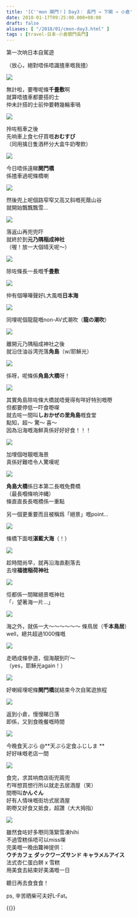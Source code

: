 ```yaml
---
title: '[C''mon 関門！] Day3： 長門 → 下関 → 小倉'
date: 2018-01-17T09:25:00.000+08:00
draft: false
aliases: [ "/2018/01/cmon-day3.html" ]
tags : [travel-日本-小倉關門長門]
---
```


第一次响日本自駕遊

（放心，絕對唔係唔識揸車嘅我揸）

[![](https://c1.staticflickr.com/5/4627/39016424104_9bae9b0672_z.jpg)](https://c1.staticflickr.com/5/4627/39016424104_9bae9b0672_z.jpg)

無計啦，要嚟呢條**千畳敷**啊  
就算唔揸車都要搭的士  
仲未計搭的士前仲要轉幾輪車喎

[![](https://c1.staticflickr.com/5/4625/39016423294_7daaab3675_z.jpg)](https://c1.staticflickr.com/5/4625/39016423294_7daaab3675_z.jpg)

拎咗租車之後  
先响車上食七仔買嘅**おむすび**  
（同用擒日隻酒杯分大盒牛奶嚟飲）

[![](https://c1.staticflickr.com/5/4701/39016422384_aa5dde14f6_z.jpg)](https://c1.staticflickr.com/5/4701/39016422384_aa5dde14f6_z.jpg)

今日唔係遠睇**関門橋**  
係揸車過呢條橋喇  

[![](https://c1.staticflickr.com/5/4666/27946654179_2080aa5e03_z.jpg)](https://c1.staticflickr.com/5/4666/27946654179_2080aa5e03_z.jpg)

然後兜上呢個路窄窄又高又斜嘅死蔭山谷  
就開始飄飄飄雪...  

[![](https://c1.staticflickr.com/5/4670/24856167607_5e51c0777d_z.jpg)](https://c1.staticflickr.com/5/4670/24856167607_5e51c0777d_z.jpg)

落返山再兜兜吓  
就終於到**元乃隅稲成神社**  
（喔！放一大個晴天呢～）  

[![](https://c1.staticflickr.com/5/4628/27946656729_ac17ae9c94_z.jpg)](https://c1.staticflickr.com/5/4628/27946656729_ac17ae9c94_z.jpg)

除咗條長一長嘅**千畳敷**  

[![](https://c1.staticflickr.com/5/4602/39016421824_dd12e58dcf_z.jpg)](https://c1.staticflickr.com/5/4602/39016421824_dd12e58dcf_z.jpg)

仲有個嘩嘩聲好L大風嘅**日本海**  

[![](https://c1.staticflickr.com/5/4701/24856166757_e1835db3f1_z.jpg)](https://c1.staticflickr.com/5/4701/24856166757_e1835db3f1_z.jpg)

同埋呢個龍龍嘅non-AV式潮吹（**龍の潮吹**）  

[![](https://c1.staticflickr.com/5/4698/39016426034_4f7023c401_z.jpg)](https://c1.staticflickr.com/5/4698/39016426034_4f7023c401_z.jpg)

離開元乃隅稲成神社之後  
就沿住油谷湾兜落**角島**（w/耶穌光）  

[![](https://c1.staticflickr.com/5/4698/39016421014_ccfc07dafc_z.jpg)](https://c1.staticflickr.com/5/4698/39016421014_ccfc07dafc_z.jpg)

係呀，呢條係**角島大橋**呀！  

[![](https://c1.staticflickr.com/5/4749/24856170057_a1325a77a8_z.jpg)](https://c1.staticflickr.com/5/4749/24856170057_a1325a77a8_z.jpg)

其實角島除咗條大橋就唔覺得有咩好特別嘅嘢  
但都要停低一吓食嘢㗎  
就去咗一間叫**しおかぜの里角島**嘅食堂  
點知，超～ 驚～ 喜～  
因為沿海嘅海鮮真係好好好食！！！  

[![](https://c1.staticflickr.com/5/4632/27946658039_a126b43d9a_z.jpg)](https://c1.staticflickr.com/5/4632/27946658039_a126b43d9a_z.jpg)

加埋個咁靚嘅海景  
真係好難唔令人驚嘆呢  

[![](https://c1.staticflickr.com/5/4749/27946657309_72f2e57943_z.jpg)](https://c1.staticflickr.com/5/4749/27946657309_72f2e57943_z.jpg)

**角島大橋**係日本第二長嘅免費橋  
（最長嗰條响沖縄）  
條直直長長嘅橋係一重點  
  
另一個更重要而且被稱爲「絕景」嘅point...  

[![](https://c1.staticflickr.com/5/4723/39016425414_595a177d1a_z.jpg)](https://c1.staticflickr.com/5/4723/39016425414_595a177d1a_z.jpg)

條橋下面嘅**湛藍大海**（！）  

[![](https://c1.staticflickr.com/5/4770/27946652679_ac2a10796c_z.jpg)](https://c1.staticflickr.com/5/4770/27946652679_ac2a10796c_z.jpg)

趁時間尚早，就再沿海直剷落去  
去埋**福徳稲荷神社**  

[![](https://c1.staticflickr.com/5/4753/24856172447_833e7984d3_z.jpg)](https://c1.staticflickr.com/5/4753/24856172447_833e7984d3_z.jpg)

佢都係一間睇絕景嘅神社  
「♩望著海一片...」  

[![](https://c1.staticflickr.com/5/4617/24856171997_90aba9ca44_z.jpg)](https://c1.staticflickr.com/5/4617/24856171997_90aba9ca44_z.jpg)

海之外，就係一大～～～～～～ 條鳥居（**千本鳥居**）  
well，總共超過1000條嘅  

[![](https://c1.staticflickr.com/5/4758/27946657709_4fa2465dc1_z.jpg)](https://c1.staticflickr.com/5/4758/27946657709_4fa2465dc1_z.jpg)

走晒成條參道，個海靚到吖～  
（yes，耶穌光again！）  

[![](https://c1.staticflickr.com/5/4656/39016424724_65bf730352_z.jpg)](https://c1.staticflickr.com/5/4656/39016424724_65bf730352_z.jpg)

好喇經埋呢條**関門橋**就結束今次自駕遊旅程  

[![](https://c1.staticflickr.com/5/4758/39016423094_2e31c96198_z.jpg)](https://c1.staticflickr.com/5/4758/39016423094_2e31c96198_z.jpg)

返到小倉，慢慢睇日落  
即係，又到食晚餐嘅時間  

[![](https://c1.staticflickr.com/5/4764/24856173307_7b17cc1fbf_z.jpg)](https://c1.staticflickr.com/5/4764/24856173307_7b17cc1fbf_z.jpg)

今晚食天ぷら @**天ぷら定食ふじしま **  
好好味嘅老店一間  

[![](https://c1.staticflickr.com/5/4744/27946660809_72a0827af8_z.jpg)](https://c1.staticflickr.com/5/4744/27946660809_72a0827af8_z.jpg)

食完，求其响商店街兜兩兜  
冇咩想買想行所以就走去居酒屋（笑）  
間嘢叫**かんぐん**  
好有人情味嘅街坊式居酒屋  
啲嘢又好食又抵食，超讚（大大拇指）  

[![](https://c1.staticflickr.com/5/4707/27946660409_f8748ff04e_z.jpg)](https://c1.staticflickr.com/5/4707/27946660409_f8748ff04e_z.jpg)

雖然食咗好多嘢同落緊雪凍hihi  
不過雪糕係唔可以miss㗎  
完美嘅一晚由籮神提供：  
**ウチカフェ ダックワーズサンド キャラメルアイス**  
法式杏仁蛋白餅 x 雪糕  
用美食去結束好美滿嘅一日  
  
  
  
聽日再去食食食！  
  
ps, 辛苦晒柴可夫好L-Fat。  
  

{{<kanmon>}}
